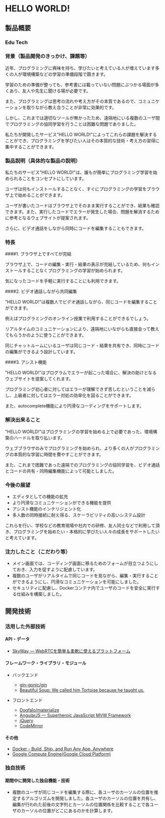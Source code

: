 # HELLO WORLD!

## 製品概要

### Edu Tech

### 背景（製品開発のきっかけ、課題等）

近年、プログラミングに興味を持ち、学びたいと考えている人が増えています多くの人が環境構築などの学習の準備段階で躓きます。

学習のための準備が整っても、参考書には載っていない問題にぶつかる場面が多くあり、友人や先生に聞ける場が必要です。

また、プログラミングは思考の流れや考え方がその本質であるので、コミュニケーションを取りながら教え合うことが非常に効果的です。

しかし、これまでは適切なツールが無かったため、遠隔地にいる複数のユーザ間でプログラミングの協同学習を行うことは困難な問題でありました。

私たちが開発したサービス"HELLO WORLD!"によってこれらの課題を解決することができ、プログラミングを学びたい人はその本質的な技術・考え方の習得に集中することができます。

### 製品説明（具体的な製品の説明）

私たちのサービス"HELLO WORLD!"は、誰もが簡単にプログラミング学習を始められることをコンセプトにしています。

ユーザは何もインストールすることなく、すぐにプログラミングの学習をブラウザ上で始めることができます。

ユーザが書いたコードはブラウザ上でそのまま実行することができ、結果も確認できます。また、実行したコードでエラーが発生した場合、問題を解消するために参考となるウェブサイトが提案されます。

さらに、ビデオ通話をしながら同時にコードを編集することもできます。

### 特長

####1. ブラウザ上ですべてが完結

ブラウザ上で、コードの編集・実行・結果の表示が完結しているため、何もインストールすることなくプログラミングの学習が始められます。

気になったコードを手軽に実行することにも利用できます。

####2. ビデオ通話しながら共同編集

"HELLO WORLD!"は複数人でビデオ通話しながら、同じコードを編集することができます。

例えばプログラミングのオンライン授業で利用することができるでしょう。

リアルタイムのコミュニケーションにより、遠隔地にいながらも直接会って教えてもらうかのように使うことができます。

同じチャットルームにいるユーザは同じコード・結果を共有でき、同時にコードの編集ができるよう設計しています。

####3. アシスト機能

"HELLO WORLD!"はプログラムでエラーが起こった場合に、解決の助けとなるウェブサイトを提案してくれます。

プログラミング初心者に対してはエラーが理解できず苦しむということを減らし、上級者に対してはエラー対処の効率化を図ることができます。

また、autocomplete機能により円滑なコーディングをサポートします。

### 解決出来ること

"HELLO WORLD!"はプログラミングの学習を始める上で必要であった、環境構築のハードルを取り払います。

ウェブブラウザのみでプログラミングを始められ、より多くの人がプログラミングの本質的な学習に時間を費やすことができます。

また、これまで困難であった遠隔でのプログラミングの協同学習を、ビデオ通話とコードの共有・同時編集機能によって可能としました。

### 今後の展望

- エディタとしての機能の拡充
- より円滑なコミュニケーションができる機能を提供
- アシスト機能のインテリジェント化
- 多人数の同時接続に耐え得る、スケーラビリティの高いシステム設計

これらを行い、学校などの教育現場や社内での研修、友人同士などで利用して頂き、プログラミングを始めたい・本格的に学びたい人々の成長をサポートしたいと考えています。

### 注力したこと（こだわり等）

- メイン画面では、コーディング画面に移るためのフォームが目立つようにしておき、入力を促すように配慮しています。
- 複数のユーザがリアルタイムで同じコードを見ながら、編集・実行することができるようにし、円滑なコミュニケーションを可能にしました。
- セキュリティに配慮し、Dockerコンテナ内でユーザのコードを安全に実行する仕組みを構築しました。

## 開発技術

### 活用した外部技術

#### API・データ

* [SkyWay ― WebRTCを簡単＆柔軟に使えるプラットフォーム](https://nttcom.github.io/skyway/)

#### フレームワーク・ライブラリ・モジュール

* バックエンド
  * [gin-gonic/gin](https://github.com/gin-gonic/gin)
  * [Beautiful Soup: We called him Tortoise because he taught us.](https://www.crummy.com/software/BeautifulSoup/)


* フロントエンド
  * [Dogfalo/materialize](https://github.com/Dogfalo/materialize)
  * [AngularJS — Superheroic JavaScript MVW Framework](https://angularjs.org/)
  * [jQuery](https://jquery.com/)
  * [CodeMirror](https://codemirror.net/)

#### その他

* [Docker - Build, Ship, and Run Any App, Anywhere](https://www.docker.com/)
* [Google Compute Engine(Google Cloud Platform)](https://cloud.google.com/)

### 独自技術

#### 期間中に開発した独自機能・技術

* 複数のユーザが同じコードを編集する際に、各ユーザのカーソルの位置を推定するアルゴリズムを開発しました。各ユーザのカーソルの位置を共有し、編集が行われた前後の文字列とカーソルの位置関係を比較することで各ユーザのカーソルの位置がどこにあるのかを計算します。
